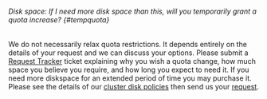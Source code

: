 ###### Disk space: If I need more disk space than this, will you temporarily grant a quota increase? {#tempquota} 

We do not necessarily relax
quota restrictions. It depends entirely on the details of your request
and we can discuss your options. Please submit a [Request
Tracker](/?page_id=369) ticket explaining why you wish a quota change,
how much space you believe you require, and how long you expect to need
it. If you need more diskspace for an extended period of time you may
purchase it. Please see the details of our [cluster disk
policies](/?page_id=67#purchase) then send us your
[request](/?page_id=369).
